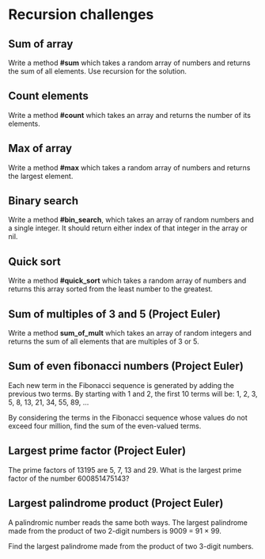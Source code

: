 # Recursion challenges

## Sum of array
Write a method **#sum** which takes a random array of numbers and returns the 
sum of all elements. Use recursion for the solution.
## Count elements
Write a method **#count** which takes an array and returns the number of 
its elements.
## Max of array
Write a method **#max** which takes a random array of numbers and returns the 
largest element.
## Binary search
Write a method **#bin_search**, which takes an array of random numbers and a single integer. It should return either index of that integer in the array or nil.
## Quick sort
Write a method **#quick_sort** which takes a random array of numbers and returns this array sorted from the least number to the greatest.

## Sum of multiples of 3 and 5 (Project Euler)
Write a method **sum_of_mult** which takes an array of random integers and returns the sum of all elements that are multiples of 3 or 5.

## Sum of even fibonacci numbers (Project Euler)
Each new term in the Fibonacci sequence is generated by adding the previous two terms. By starting with 1 and 2, the first 10 terms will be:
1, 2, 3, 5, 8, 13, 21, 34, 55, 89, ...

By considering the terms in the Fibonacci sequence whose values do not exceed four million, find the sum of the even-valued terms.

## Largest prime factor (Project Euler)
The prime factors of 13195 are 5, 7, 13 and 29.
What is the largest prime factor of the number 600851475143?

## Largest palindrome product (Project Euler)
A palindromic number reads the same both ways. The largest palindrome made from the product of two 2-digit numbers is 9009 = 91 × 99.

Find the largest palindrome made from the product of two 3-digit numbers.